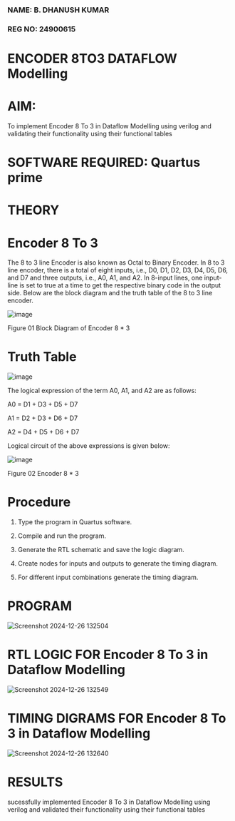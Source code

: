 ### NAME: B. DHANUSH KUMAR
### REG NO: 24900615
# ENCODER 8TO3 DATAFLOW Modelling

# AIM:

To implement  Encoder 8 To 3 in Dataflow Modelling using verilog and validating their functionality using their functional tables

# SOFTWARE REQUIRED: Quartus prime

# THEORY

# Encoder 8 To 3

The 8 to 3 line Encoder is also known as Octal to Binary Encoder. In 8 to 3 line encoder, there is a total of eight inputs, i.e., D0, D1, D2, D3, D4, D5, D6, and D7 and three outputs, i.e., A0, A1, and A2. In 8-input lines, one input-line is set to true at a time to get the respective binary code in the output side. Below are the block diagram and the truth table of the 8 to 3 line encoder.

![image](https://github.com/naavaneetha/ENCODER8TO3DATAFLOW/assets/154305477/0bc242c1-eb9e-4c47-afe5-30428470efc3)

Figure 01  Block Diagram of Encoder 8 * 3

# Truth Table

![image](https://github.com/naavaneetha/ENCODER8TO3DATAFLOW/assets/154305477/35496b14-ae6e-4cd1-9abd-d6736b576575)

The logical expression of the term A0, A1, and A2 are as follows:

A0 = D1 + D3 + D5 + D7

A1 = D2 + D3 + D6 + D7

A2 = D4 + D5 + D6 + D7

Logical circuit of the above expressions is given below:

![image](https://github.com/naavaneetha/ENCODER8TO3DATAFLOW/assets/154305477/95acaee6-c873-4c75-89eb-ef09fb158053)

Figure 02  Encoder 8 * 3

# Procedure
1. Type the program in Quartus software.

2. Compile and run the program.

3. Generate the RTL schematic and save the logic diagram.

4. Create nodes for inputs and outputs to generate the timing diagram.

5. For different input combinations generate the timing diagram.


# PROGRAM

![Screenshot 2024-12-26 132504](https://github.com/user-attachments/assets/2e47ec3b-9300-4628-b811-579e8d4e84e0)



# RTL LOGIC FOR Encoder 8 To 3 in Dataflow Modelling

![Screenshot 2024-12-26 132549](https://github.com/user-attachments/assets/445cfeac-8df5-4d6f-8497-55cc3d86cbfa)


# TIMING DIGRAMS FOR Encoder 8 To 3 in Dataflow Modelling

![Screenshot 2024-12-26 132640](https://github.com/user-attachments/assets/3877430b-71c3-4bd4-aff6-e05c4c363de4)


# RESULTS

sucessfully implemented Encoder 8 To 3 in Dataflow Modelling using verilog and validated their functionality using their functional tables


